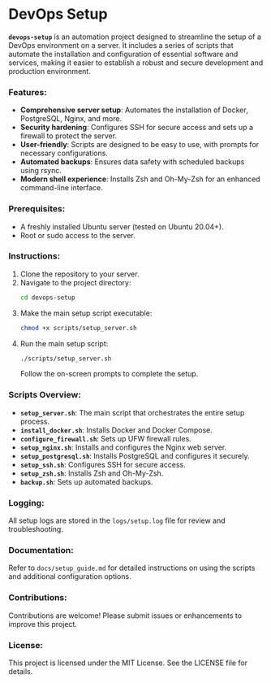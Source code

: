 # DevOps Setup

**`devops-setup`** is an automation project designed to streamline the setup of a DevOps environment on a server. It includes a series of scripts that automate the installation and configuration of essential software and services, making it easier to establish a robust and secure development and production environment.

### Features:
- **Comprehensive server setup**: Automates the installation of Docker, PostgreSQL, Nginx, and more.
- **Security hardening**: Configures SSH for secure access and sets up a firewall to protect the server.
- **User-friendly**: Scripts are designed to be easy to use, with prompts for necessary configurations.
- **Automated backups**: Ensures data safety with scheduled backups using rsync.
- **Modern shell experience**: Installs Zsh and Oh-My-Zsh for an enhanced command-line interface.

### Prerequisites:
- A freshly installed Ubuntu server (tested on Ubuntu 20.04+).
- Root or sudo access to the server.

### Instructions:
1. Clone the repository to your server.
2. Navigate to the project directory:
   ```bash
   cd devops-setup
   ```
3. Make the main setup script executable:
   ```bash
   chmod +x scripts/setup_server.sh
   ```
4. Run the main setup script:
   ```bash
   ./scripts/setup_server.sh
   ```
   Follow the on-screen prompts to complete the setup.

### Scripts Overview:
- **`setup_server.sh`**: The main script that orchestrates the entire setup process.
- **`install_docker.sh`**: Installs Docker and Docker Compose.
- **`configure_firewall.sh`**: Sets up UFW firewall rules.
- **`setup_nginx.sh`**: Installs and configures the Nginx web server.
- **`setup_postgresql.sh`**: Installs PostgreSQL and configures it securely.
- **`setup_ssh.sh`**: Configures SSH for secure access.
- **`setup_zsh.sh`**: Installs Zsh and Oh-My-Zsh.
- **`backup.sh`**: Sets up automated backups.

### Logging:
All setup logs are stored in the `logs/setup.log` file for review and troubleshooting.

### Documentation:
Refer to `docs/setup_guide.md` for detailed instructions on using the scripts and additional configuration options.

### Contributions:
Contributions are welcome! Please submit issues or enhancements to improve this project.

### License:
This project is licensed under the MIT License. See the LICENSE file for details.